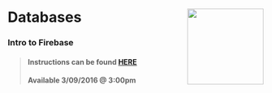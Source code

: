 # Databases <img align="right" src="https://github.com/Learning-Fuze/prototypes_C7/blob/assets/assets/images/logos/LF_LOGO.png?raw=true" width="150">
### Intro to Firebase

>#### Instructions can be found <a href="http://learning-fuze.github.io/prototypes_C7/#/Databases-Firebase-Intro" target="_blank">HERE</a>
>#### Available 3/09/2016 @ 3:00pm